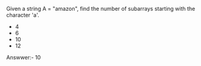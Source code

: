Given a string A = "amazon", find the number of subarrays starting with the character 'a'.

* 4
* 6
* 10
* 12


Answwer:- 10